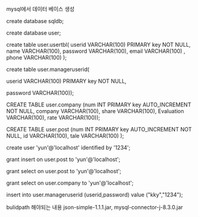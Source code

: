 mysql에서 데이터 베이스 생성


create database sqldb;

create database user;

create table user.usertbl(
			userid VARCHAR(100) PRIMARY key NOT NULL,
			name VARCHAR(100),
			password VARCHAR(100),
			email VARCHAR(100) ,
			phone VARCHAR(100) );
            
create table user.manageruserid(

userid VARCHAR(100) PRIMARY key NOT NULL,

password VARCHAR(100));


CREATE TABLE user.company (num INT PRIMARY key AUTO_INCREMENT NOT NULL,
				company VARCHAR(100),
				share VARCHAR(100),
				Evaluation VARCHAR(100), 
				rate VARCHAR(100));
                
                
CREATE TABLE user.post (num INT PRIMARY key AUTO_INCREMENT NOT NULL,
				id VARCHAR(100),
				tale VARCHAR(100)
				);
                
                
create user 'yun'@'localhost' identified by '1234';

grant insert on user.post to 'yun'@'localhost';

grant select on user.post to 'yun'@'localhost';

grant select on user.company to 'yun'@'localhost';


insert into user.manageruserid (userid,password) value ("kky","1234");

bulidpath 해야되는 내용
json-simple-1.1.1.jar, mysql-connector-j-8.3.0.jar
